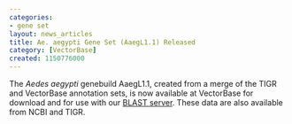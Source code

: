 ```yaml
---
categories:
- gene set
layout: news_articles
title: Ae. aegypti Gene Set (AaegL1.1) Released
category: [VectorBase]
created: 1150776000
---
```

The <i>Aedes aegypti</i> genebuild AaegL1.1, created from a merge of the TIGR and VectorBase annotation sets, is now available at VectorBase for download and for use with our <a href="/blast">BLAST server</a>. These data are also available from NCBI and TIGR.
